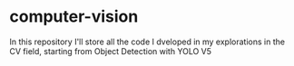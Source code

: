 # computer-vision
In this repository I'll store all the code I dveloped in my explorations in the CV field, starting from Object Detection with YOLO V5

